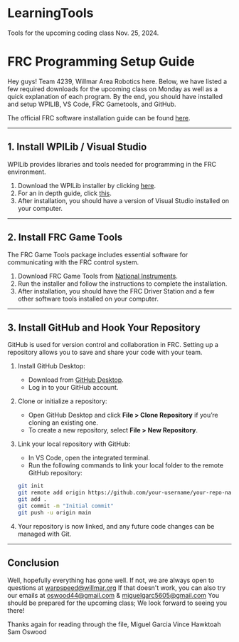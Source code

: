 # LearningTools
Tools for the upcoming coding class Nov. 25, 2024.

# FRC Programming Setup Guide

Hey guys! Team 4239, Willmar Area Robotics here. 
Below, we have listed a few required downloads for the upcoming class on Monday as well as a quick explanation of each program.
By the end, you should have installed and setup WPILIB, VS Code, FRC Gametools, and GitHub.

The official FRC software installation guide can be found [here](https://docs.wpilib.org/en/stable/docs/zero-to-robot/step-2/index.html).

---

## 1. Install WPILib / Visual Studio

WPILib provides libraries and tools needed for programming in the FRC environment.

1. Download the WPILib installer by clicking [here](https://frcmaven.wpi.edu/api/download/installer/v2024.3.2/Win64/WPILib_Windows-2024.3.2.iso).
2. For an in depth guide, click [this](https://docs.wpilib.org/en/stable/docs/zero-to-robot/step-2/wpilib-setup.html).
3. After installation, you should have a version of Visual Studio installed on your computer.

---

## 2. Install FRC Game Tools

The FRC Game Tools package includes essential software for communicating with the FRC control system.

1. Download FRC Game Tools from [National Instruments](https://www.ni.com/en-us/support/downloads/drivers/download.frc-game-tools.html).
2. Run the installer and follow the instructions to complete the installation.
3. After installation, you should have the FRC Driver Station and a few other software tools installed on your computer.

---

## 3. Install GitHub and Hook Your Repository

GitHub is used for version control and collaboration in FRC. Setting up a repository allows you to save and share your code with your team.

1. Install GitHub Desktop:
   - Download from [GitHub Desktop](https://desktop.github.com/).
   - Log in to your GitHub account.
2. Clone or initialize a repository:
   - Open GitHub Desktop and click **File > Clone Repository** if you’re cloning an existing one.
   - To create a new repository, select **File > New Repository**.
3. Link your local repository with GitHub:
   - In VS Code, open the integrated terminal.
   - Run the following commands to link your local folder to the remote GitHub repository:

   ```bash
   git init
   git remote add origin https://github.com/your-username/your-repo-name.git
   git add .
   git commit -m "Initial commit"
   git push -u origin main
   ```

5. Your repository is now linked, and any future code changes can be managed with Git.

---

## Conclusion

Well, hopefully everything has gone well. 
If not, we are always open to questions at warpspeed@willmar.org
If that doesn't work, you can also try our emails at oswood44@gmail.com & miguelgarc5605@gmail.com
You should be prepared for the upcoming class; We look forward to seeing you there!

Thanks again for reading through the file, 
   Miguel Garcia
   Vince Hawktoah
   Sam Oswood
